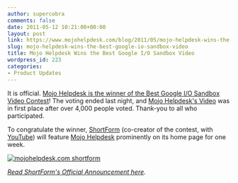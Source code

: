 ```yaml
---
author: supercobra
comments: false
date: 2011-05-12 10:21:00+00:00
layout: post
link: https://www.mojohelpdesk.com/blog/2011/05/mojo-helpdesk-wins-the-best-google-io-sandbox-video/
slug: mojo-helpdesk-wins-the-best-google-io-sandbox-video
title: Mojo Helpdesk Wins the Best Google I/O Sandbox Video
wordpress_id: 223
categories:
- Product Updates
---
```


It is official. [Mojo Helpdesk is the winner of the Best Google I/O Sandbox Video Contest](http://www.shortform.com/pr/sandbox_contest_winner)! The voting ended last night, and [Mojo Helpdesk's Video](http://www.shortform.com/googleiosandbox/my/www.mojohelpdesk.com/blog-helpdesk?search=www.mojohelpdesk.com/blog%20helpdesk) was in first place after over 4,000 people voted. Thank-you to all who participated.







To congratulate the winner, [ShortForm](http://www.shortform.com/pr/sandbox_contest_winner) (co-creator of the contest, with [YouTube](http://www.youtube.com/)) will feature [Mojo Helpdesk](http://www.mojohelpdesk.com/) prominently on its home page for one week.







[![mojohelpdesk.com shortform](http://www.mojohelpdesk.com/blog/wordpress/wp-content/uploads/2011/05/mojohelpdesk.com-shortform.jpg)](http://www.mojohelpdesk.com/blog/wordpress/wp-content/uploads/2011/05/mojohelpdesk.com-shortform.jpg)




[_Read ShortForm's Official Announcement here_](http://www.shortform.com/pr/sandbox_contest_winner).

